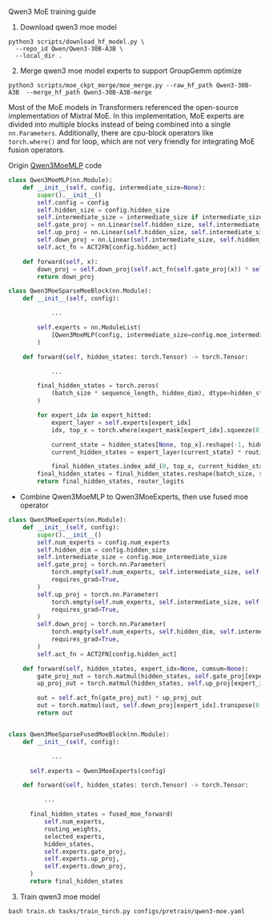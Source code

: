 Qwen3 MoE training guide

1. Download qwen3 moe model

```shell
python3 scripts/download_hf_model.py \
  --repo_id Qwen/Qwen3-30B-A3B \
  --local_dir .
```

2. Merge qwen3 moe model experts to support GroupGemm optimize
``` shell
python3 scripts/moe_ckpt_merge/moe_merge.py --raw_hf_path Qwen3-30B-A3B  --merge_hf_path Qwen3-30B-A3B-merge
```

Most of the MoE models in Transformers referenced the open-source implementation of Mixtral MoE. In this implementation, MoE experts are divided into multiple blocks instead of being combined into a single `nn.Parameters`. Additionally, there are cpu-block operators like `torch.where()` and for loop, which are not very friendly for integrating MoE fusion operators.

Origin [Qwen3MoeMLP](https://github.com/huggingface/transformers/blob/main/src/transformers/models/qwen3_moe/modeling_qwen3_moe.py#L200C1-L213C25) code
```python
class Qwen3MoeMLP(nn.Module):
    def __init__(self, config, intermediate_size=None):
        super().__init__()
        self.config = config
        self.hidden_size = config.hidden_size
        self.intermediate_size = intermediate_size if intermediate_size is not None else config.intermediate_size
        self.gate_proj = nn.Linear(self.hidden_size, self.intermediate_size, bias=False)
        self.up_proj = nn.Linear(self.hidden_size, self.intermediate_size, bias=False)
        self.down_proj = nn.Linear(self.intermediate_size, self.hidden_size, bias=False)
        self.act_fn = ACT2FN[config.hidden_act]

    def forward(self, x):
        down_proj = self.down_proj(self.act_fn(self.gate_proj(x)) * self.up_proj(x))
        return down_proj

class Qwen3MoeSparseMoeBlock(nn.Module):
    def __init__(self, config):

            ...

        self.experts = nn.ModuleList(
            [Qwen3MoeMLP(config, intermediate_size=config.moe_intermediate_size) for _ in range(self.num_experts)]
        )

    def forward(self, hidden_states: torch.Tensor) -> torch.Tensor:

            ...

        final_hidden_states = torch.zeros(
            (batch_size * sequence_length, hidden_dim), dtype=hidden_states.dtype, device=hidden_states.device
        )

        for expert_idx in expert_hitted:
            expert_layer = self.experts[expert_idx]
            idx, top_x = torch.where(expert_mask[expert_idx].squeeze(0))

            current_state = hidden_states[None, top_x].reshape(-1, hidden_dim)
            current_hidden_states = expert_layer(current_state) * routing_weights[top_x, idx, None]

            final_hidden_states.index_add_(0, top_x, current_hidden_states.to(hidden_states.dtype))
        final_hidden_states = final_hidden_states.reshape(batch_size, sequence_length, hidden_dim)
        return final_hidden_states, router_logits

```

- Combine Qwen3MoeMLP to Qwen3MoeExperts, then use fused moe operator

```python
class Qwen3MoeExperts(nn.Module):
    def __init__(self, config):
        super().__init__()
        self.num_experts = config.num_experts
        self.hidden_dim = config.hidden_size
        self.intermediate_size = config.moe_intermediate_size
        self.gate_proj = torch.nn.Parameter(
            torch.empty(self.num_experts, self.intermediate_size, self.hidden_dim),
            requires_grad=True,
        )
        self.up_proj = torch.nn.Parameter(
            torch.empty(self.num_experts, self.intermediate_size, self.hidden_dim),
            requires_grad=True,
        )
        self.down_proj = torch.nn.Parameter(
            torch.empty(self.num_experts, self.hidden_dim, self.intermediate_size),
            requires_grad=True,
        )
        self.act_fn = ACT2FN[config.hidden_act]

    def forward(self, hidden_states, expert_idx=None, cumsum=None):
        gate_proj_out = torch.matmul(hidden_states, self.gate_proj[expert_idx].transpose(0, 1))
        up_proj_out = torch.matmul(hidden_states, self.up_proj[expert_idx].transpose(0, 1))

        out = self.act_fn(gate_proj_out) * up_proj_out
        out = torch.matmul(out, self.down_proj[expert_idx].transpose(0, 1))
        return out


class Qwen3MoeSparseFusedMoeBlock(nn.Module):
    def __init__(self, config):

            ...

      self.experts = Qwen3MoeExperts(config)

    def forward(self, hidden_states: torch.Tensor) -> torch.Tensor:

          ...

      final_hidden_states = fused_moe_forward(
          self.num_experts,
          routing_weights,
          selected_experts,
          hidden_states,
          self.experts.gate_proj,
          self.experts.up_proj,
          self.experts.down_proj,
      )
      return final_hidden_states

```

3. Train qwen3 moe model
```
bash train.sh tasks/train_torch.py configs/pretrain/qwen3-moe.yaml
```
